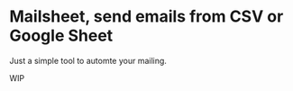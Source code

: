 # Mailsheet, send emails from CSV or Google Sheet

Just a simple tool to automte your mailing.

WIP
